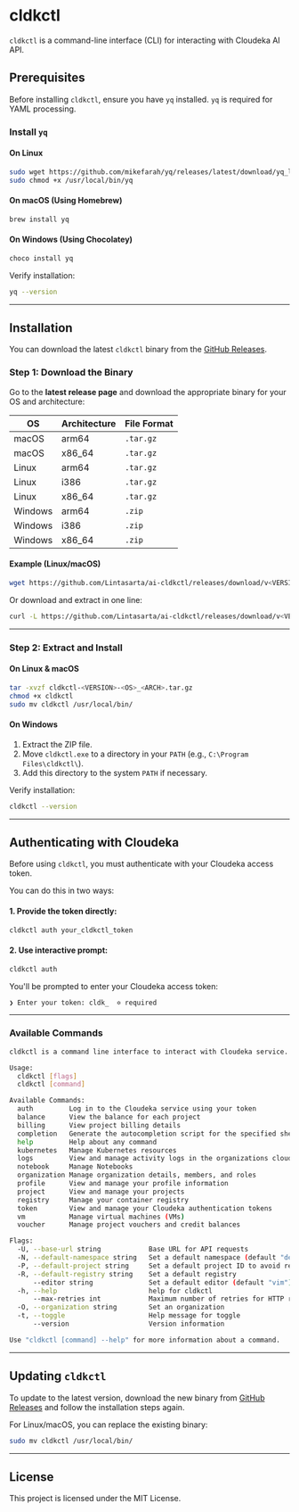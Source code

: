 # cldkctl
`cldkctl` is a command-line interface (CLI) for interacting with Cloudeka AI API.

## Prerequisites
Before installing `cldkctl`, ensure you have `yq` installed. `yq` is required for YAML processing.

### Install `yq`
#### On Linux
```sh
sudo wget https://github.com/mikefarah/yq/releases/latest/download/yq_linux_amd64 -O /usr/local/bin/yq
sudo chmod +x /usr/local/bin/yq
```

#### On macOS (Using Homebrew)
```sh
brew install yq
```

#### On Windows (Using Chocolatey)
```sh
choco install yq
```

Verify installation:
```sh
yq --version
```

---

## Installation
You can download the latest `cldkctl` binary from the [GitHub Releases](https://github.com/lintasarta/cldkctl/releases/latest).

### Step 1: Download the Binary
Go to the **latest release page** and download the appropriate binary for your OS and architecture:

| OS         | Architecture | File Format |
|------------|-------------|-------------|
| macOS      | arm64       | `.tar.gz`   |
| macOS      | x86_64      | `.tar.gz`   |
| Linux      | arm64       | `.tar.gz`   |
| Linux      | i386        | `.tar.gz`   |
| Linux      | x86_64      | `.tar.gz`   |
| Windows    | arm64       | `.zip`      |
| Windows    | i386        | `.zip`      |
| Windows    | x86_64      | `.zip`      |

#### Example (Linux/macOS)
```sh
wget https://github.com/Lintasarta/ai-cldkctl/releases/download/v<VERSION>/cldkctl-<VERSION>_<OS>_<ARCH>.tar.gz
```

Or download and extract in one line:
```sh
curl -L https://github.com/Lintasarta/ai-cldkctl/releases/download/v<VERSION>/cldkctl-<VERSION>_<OS>_<ARCH>.tar.gz | tar xz
```

---

### Step 2: Extract and Install

#### On Linux & macOS
```sh
tar -xvzf cldkctl-<VERSION>-<OS>_<ARCH>.tar.gz
chmod +x cldkctl
sudo mv cldkctl /usr/local/bin/
```

#### On Windows
1. Extract the ZIP file.
2. Move `cldkctl.exe` to a directory in your `PATH` (e.g., `C:\Program Files\cldkctl\`).
3. Add this directory to the system `PATH` if necessary.

Verify installation:
```sh
cldkctl --version
```

---
## Authenticating with Cloudeka

Before using `cldkctl`, you must authenticate with your Cloudeka access token.

You can do this in two ways:

#### 1. Provide the token directly:
```sh
cldkctl auth your_cldkctl_token
```

#### 2. Use interactive prompt:
```sh
cldkctl auth
```
You'll be prompted to enter your Cloudeka access token:

```
❯ Enter your token: cldk_  ✡ required
```

---

### Available Commands
```sh
cldkctl is a command line interface to interact with Cloudeka service.

Usage:
  cldkctl [flags]
  cldkctl [command]

Available Commands:
  auth         Log in to the Cloudeka service using your token
  balance      View the balance for each project
  billing      View project billing details
  completion   Generate the autocompletion script for the specified shell
  help         Help about any command
  kubernetes   Manage Kubernetes resources
  logs         View and manage activity logs in the organizations cloud
  notebook     Manage Notebooks
  organization Manage organization details, members, and roles
  profile      View and manage your profile information
  project      View and manage your projects
  registry     Manage your container registry
  token        View and manage your Cloudeka authentication tokens
  vm           Manage virtual machines (VMs)
  voucher      Manage project vouchers and credit balances

Flags:
  -U, --base-url string            Base URL for API requests
  -N, --default-namespace string   Set a default namespace (default "default")
  -P, --default-project string     Set a default project ID to avoid repeated entries
  -R, --default-registry string    Set a default registry
      --editor string              Set a default editor (default "vim")
  -h, --help                       help for cldkctl
      --max-retries int            Maximum number of retries for HTTP requests (default 3)
  -O, --organization string        Set an organization
  -t, --toggle                     Help message for toggle
      --version                    Version information

Use "cldkctl [command] --help" for more information about a command.
```

---

## Updating `cldkctl`
To update to the latest version, download the new binary from [GitHub Releases](https://github.com/lintasarta/cldkctl/releases/latest) and follow the installation steps again.

For Linux/macOS, you can replace the existing binary:
```sh
sudo mv cldkctl /usr/local/bin/
```

---

## License
This project is licensed under the MIT License.

